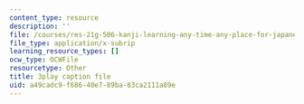 ```yaml
---
content_type: resource
description: ''
file: /courses/res-21g-506-kanji-learning-any-time-any-place-for-japanese-vi-spring-2021/a49cadc9f68640e789ba83ca2111a89e_TdcQPpHF5bo.srt
file_type: application/x-subrip
learning_resource_types: []
ocw_type: OCWFile
resourcetype: Other
title: 3play caption file
uid: a49cadc9-f686-40e7-89ba-83ca2111a89e
---
```

